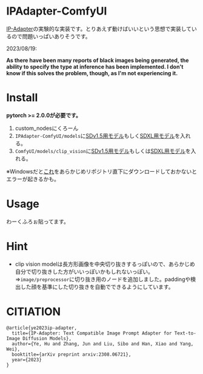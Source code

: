 # IPAdapter-ComfyUI
[IP-Adapter](https://github.com/tencent-ailab/IP-Adapter)の実験的な実装です。とりあえず動けばいいという思想で実装しているので問題いっぱいありそうです。

2023/08/19:

**As there have been many reports of black images being generated, the ability to specify the type at inference has been implemented. I don't know if this solves the problem, though, as I'm not experiencing it.**
# Install
**pytorch >= 2.0.0が必要です。**

1. custom_nodesにくろーん
2. `IPAdapter-ComfyUI/models`に[SDv1.5用モデル](https://huggingface.co/h94/IP-Adapter/blob/main/models/ip-adapter_sd15.bin)もしく[SDXL用モデル](https://huggingface.co/h94/IP-Adapter/blob/main/sdxl_models/ip-adapter_sdxl.bin)を入れる。
3. `ComfyUI/models/clip_vision`に[SDv1.5用モデル](https://huggingface.co/h94/IP-Adapter/blob/main/models/image_encoder/pytorch_model.bin)もしくは[SDXL用モデル](https://huggingface.co/h94/IP-Adapter/blob/main/sdxl_models/image_encoder/pytorch_model.bin)を入れる。

※Windowsだと[これ](https://github.com/nagadomi/lbpcascade_animeface/blob/master/lbpcascade_animeface.xml)をあらかじめリポジトリ直下にダウンロードしておかないとエラーが起きるかも。

# Usage
わーくふろぉ貼ってます。

# Hint
+ clip vision modelは長方形画像を中央切り抜きするっぽいので、あらかじめ自分で切り抜きした方がいいっぽいかもしれないっぽい。
⇒`image/preprocessor`に切り抜き用のノードを追加しました。paddingや検出した顔を基準にした切り抜きを自動でできるようにしています。

# CITIATION
```
@article{ye2023ip-adapter,
  title={IP-Adapter: Text Compatible Image Prompt Adapter for Text-to-Image Diffusion Models},
  author={Ye, Hu and Zhang, Jun and Liu, Sibo and Han, Xiao and Yang, Wei},
  booktitle={arXiv preprint arxiv:2308.06721},
  year={2023}
}
```
